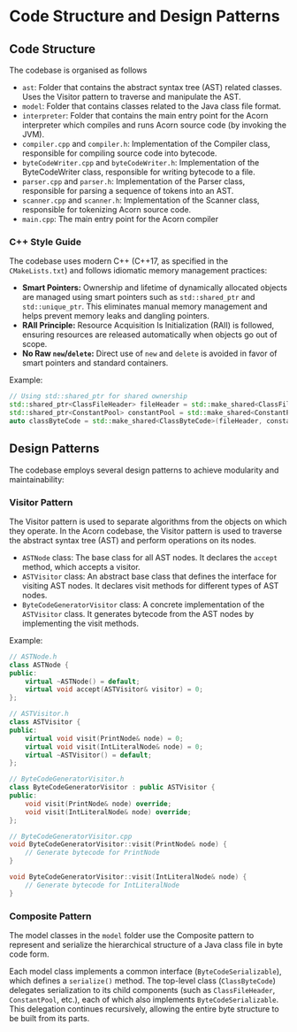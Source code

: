 # Code Structure and Design Patterns

## Code Structure

The codebase is organised as follows

- `ast`: Folder that contains the abstract syntax tree (AST) related classes. Uses the Visitor pattern to traverse and manipulate the AST.
- `model`: Folder that contains classes related to the Java class file format.
- `interpreter`: Folder that contains the main entry point for the Acorn interpreter which compiles and runs Acorn source code (by invoking the JVM).
- `compiler.cpp` and `compiler.h`: Implementation of the Compiler class, responsible for compiling source code into bytecode.
- `byteCodeWriter.cpp` and `byteCodeWriter.h`: Implementation of the ByteCodeWriter class, responsible for writing bytecode to a file.
- `parser.cpp` and `parser.h`: Implementation of the Parser class, responsible for parsing a sequence of tokens into an AST.
- `scanner.cpp` and `scanner.h`: Implementation of the Scanner class, responsible for tokenizing Acorn source code.
- `main.cpp`: The main entry point for the Acorn compiler

### C++ Style Guide

The codebase uses modern C++ (C++17, as specified in the `CMakeLists.txt`) and follows idiomatic memory management practices:

- **Smart Pointers:** Ownership and lifetime of dynamically allocated objects are managed using smart pointers such as `std::shared_ptr` and `std::unique_ptr`. This eliminates manual memory management and helps prevent memory leaks and dangling pointers.
- **RAII Principle:** Resource Acquisition Is Initialization (RAII) is followed, ensuring resources are released automatically when objects go out of scope.
- **No Raw `new`/`delete`:** Direct use of `new` and `delete` is avoided in favor of smart pointers and standard containers.

Example:
```cpp
// Using std::shared_ptr for shared ownership
std::shared_ptr<ClassFileHeader> fileHeader = std::make_shared<ClassFileHeader>(...);
std::shared_ptr<ConstantPool> constantPool = std::make_shared<ConstantPool>(...);
auto classByteCode = std::make_shared<ClassByteCode>(fileHeader, constantPool, ...);
```


## Design Patterns

The codebase employs several design patterns to achieve modularity and maintainability:

### Visitor Pattern

The Visitor pattern is used to separate algorithms from the objects on which they operate. In the Acorn codebase, the Visitor pattern is used to traverse the abstract syntax tree (AST) and perform operations on its nodes.

- `ASTNode` class: The base class for all AST nodes. It declares the `accept` method, which accepts a visitor.
- `ASTVisitor` class: An abstract base class that defines the interface for visiting AST nodes. It declares visit methods for different types of AST nodes.
- `ByteCodeGeneratorVisitor` class: A concrete implementation of the `ASTVisitor` class. It generates bytecode from the AST nodes by implementing the visit methods.

Example:
```cpp
// ASTNode.h
class ASTNode {
public:
    virtual ~ASTNode() = default;
    virtual void accept(ASTVisitor& visitor) = 0;
};

// ASTVisitor.h
class ASTVisitor {
public:
    virtual void visit(PrintNode& node) = 0;
    virtual void visit(IntLiteralNode& node) = 0;
    virtual ~ASTVisitor() = default;
};

// ByteCodeGeneratorVisitor.h
class ByteCodeGeneratorVisitor : public ASTVisitor {
public:
    void visit(PrintNode& node) override;
    void visit(IntLiteralNode& node) override;
};

// ByteCodeGeneratorVisitor.cpp
void ByteCodeGeneratorVisitor::visit(PrintNode& node) {
    // Generate bytecode for PrintNode
}

void ByteCodeGeneratorVisitor::visit(IntLiteralNode& node) {
    // Generate bytecode for IntLiteralNode
}
```

### Composite Pattern

The model classes in the `model` folder use the Composite pattern to represent and serialize
the hierarchical structure of a Java class file in byte code form. 

Each model class implements a common interface (`ByteCodeSerializable`), which defines a `serialize()` method. 
The top-level class (`ClassByteCode`) delegates serialization to its child components (such as `ClassFileHeader`, `ConstantPool`, etc.),
each of which also implements `ByteCodeSerializable`. 
This delegation continues recursively, allowing the entire byte structure to be built from its parts.





